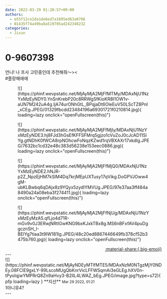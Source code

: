 ```yaml
---
date: 2022-03-29 01:20:57+09:00
authors:
  - e55f12ce2da1de6ed7a1895ed63a0766
  - 01435f74a49ba8a519705ad242348232
categories:
  - Jisun
---
```


# 0-9607398

<div class="post-container" markdown="1">
<div class="content-container md-sidebar__scrollwrap" markdown="1">

언니! 나 프사 고민중인데 추천해줘〜&gt;&lt;<br>\#플랑해애애
<figure markdown="1">
![](https://phinf.wevpstatic.net/MjAyMjA2MjFfMTMy/MDAxNjU1NzYxMzEyNDY0.YnSnKrebP20c8RRWgSfKioKR8I1OW1v-aUN7M242uA4g.IjA74urONhGtL_BPqjaDt6OleEuV50LScTZ8PnI_xCEg.JPEG/01329fbcdd23484196a69301721f0210814.jpg){ loading=lazy onclick="openFullscreen(this)"}
</figure>

<figure markdown="1">
![](https://phinf.wevpstatic.net/MjAyMjA2MjFfMjIy/MDAxNjU1NzYxMzEyNDE3.hj8FJd3hGsEfKFFSFMrq5gjzo1cVuZoJ0cJcAD11SiYg.gtNDhK0fWCA8rpNOhcwFoNqzKZwd1rqVBXAXr17xkdIg.JPEG/7632bc1cd32e48c383d56238e153eec0886.jpg){ loading=lazy onclick="openFullscreen(this)"}
</figure>

<figure markdown="1">
![](https://phinf.wevpstatic.net/MjAyMjA2MjFfMjQ0/MDAxNjU1NzYxMzEyNDE2.hNJR-p2Z_NpzEjHM7kSIM4Dq7krjMEpUXTusy17qVikg.DoGPVJOww4gM-ubKLBwbq6qDAjx8z9YQyx5zydIYMVUg.JPEG/97e37aa3ff484a8490a24a08eba3f274411.jpg){ loading=lazy onclick="openFullscreen(this)"}
</figure>

<figure markdown="1">
![](https://phinf.wevpstatic.net/MjAyMjA2MjFfNjUg/MDAxNjU1NzYxMzEyMzA5.qfLjo4d71R-mGv9v0J3ERwjNRtIGwKNG9bxKJxkTBx8g.MS6nBFxfAV4puDggcznSH_I-BElYg7tiaa3t9IW181Ig.JPEG/48c20ed8867446649fb378cf52b3475b760.jpg){ loading=lazy onclick="openFullscreen(this)"}
</figure>


</div>
</div>

<div style="text-align: right;" markdown="1">
<a href="https://weverse.io/fromis9/fanpost/0-9607398" style="text-align: right;">:material-share:{.big-emoji}</a>
</div>
---

<div class="comments-container md-sidebar__scrollwrap" markdown="1">
<div class="comment" markdown="1">
<div class='id-container' markdown="1">
![](https://phinf.wevpstatic.net/MjAyNDEyMTlfMTE5/MDAxNzM0NTgzMjY0NDEy.08FClE9gxLY-99LscoMUgQbKnrVicLFFWSqmAi3eGLEg.hXV0n-tPyoIqjwYMPRrQ8Zn9aHvy3-B2llL4LWAZ_bEg.JPEG/image.jpg?type=s72){ pfp loading=lazy }
**<span class="artist">지선</span>** <small>Mar 29 2022, 01:21</small><br>
</div>
<div class='comment-body' markdown="1">
1아니뮤4?
</div>
</div>
</div>
---
